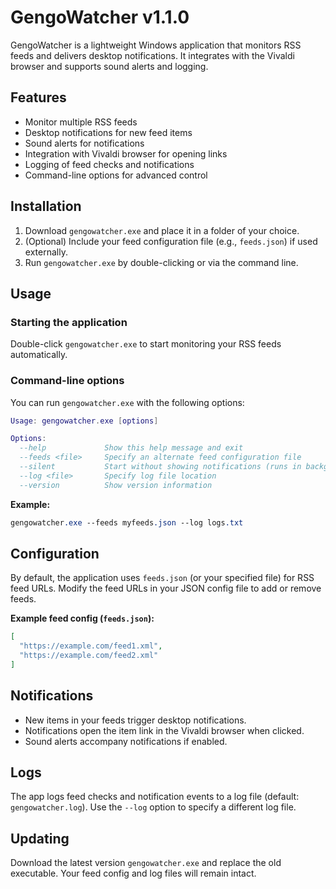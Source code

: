 # GengoWatcher v1.1.0

GengoWatcher is a lightweight Windows application that monitors RSS feeds and delivers desktop notifications. It integrates with the Vivaldi browser and supports sound alerts and logging.

## Features

* Monitor multiple RSS feeds
* Desktop notifications for new feed items
* Sound alerts for notifications
* Integration with Vivaldi browser for opening links
* Logging of feed checks and notifications
* Command-line options for advanced control

## Installation

1.  Download `gengowatcher.exe` and place it in a folder of your choice.
2.  (Optional) Include your feed configuration file (e.g., `feeds.json`) if used externally.
3.  Run `gengowatcher.exe` by double-clicking or via the command line.

## Usage

### Starting the application

Double-click `gengowatcher.exe` to start monitoring your RSS feeds automatically.

### Command-line options

You can run `gengowatcher.exe` with the following options:

```lua
Usage: gengowatcher.exe [options]

Options:
  --help             Show this help message and exit
  --feeds <file>     Specify an alternate feed configuration file
  --silent           Start without showing notifications (runs in background)
  --log <file>       Specify log file location
  --version          Show version information
```

**Example:**

```css
gengowatcher.exe --feeds myfeeds.json --log logs.txt
```

## Configuration

By default, the application uses `feeds.json` (or your specified file) for RSS feed URLs.
Modify the feed URLs in your JSON config file to add or remove feeds.

**Example feed config (`feeds.json`):**

```json
[
  "https://example.com/feed1.xml",
  "https://example.com/feed2.xml"
]
```

## Notifications

* New items in your feeds trigger desktop notifications.
* Notifications open the item link in the Vivaldi browser when clicked.
* Sound alerts accompany notifications if enabled.

## Logs

The app logs feed checks and notification events to a log file (default: `gengowatcher.log`).
Use the `--log` option to specify a different log file.

## Updating

Download the latest version `gengowatcher.exe` and replace the old executable.
Your feed config and log files will remain intact.